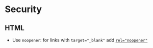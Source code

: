 # Security

## HTML

* Use `noopener`: for links with `target="_blank"` add [`rel="noopener"`](https://mathiasbynens.github.io/rel-noopener/)
